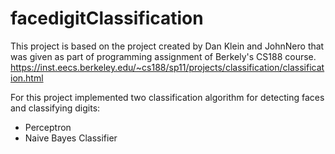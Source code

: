 # facedigitClassification
This project is based on the project created by Dan Klein and JohnNero that was given as part of programming assignment of Berkely's CS188 course.
https://inst.eecs.berkeley.edu/~cs188/sp11/projects/classification/classification.html

For this project implemented two classification algorithm for detecting faces and classifying digits:
* Perceptron 
* Naive Bayes Classifier

